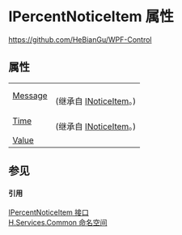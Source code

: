 # IPercentNoticeItem 属性
https://github.com/HeBianGu/WPF-Control



## 属性
<table>
<tr>
<td><a href="d24a14ac-df0f-d794-e3c7-b0813626c4a6">Message</a></td>
<td><br />(继承自 <a href="8ea49271-30cb-286d-b418-6c53fda1afe7">INoticeItem</a>。)</td></tr>
<tr>
<td><a href="27165bbe-ce76-bf9b-f792-687c9ff37074">Time</a></td>
<td><br />(继承自 <a href="8ea49271-30cb-286d-b418-6c53fda1afe7">INoticeItem</a>。)</td></tr>
<tr>
<td><a href="28499aca-8452-b59f-b90b-3b379a358598">Value</a></td>
<td> </td></tr>
</table>

## 参见


#### 引用
<a href="869d26ae-dc4e-9540-c714-92abd1167264">IPercentNoticeItem 接口</a>  
<a href="b9cdd84f-6623-a51a-f53b-465103ced202">H.Services.Common 命名空间</a>  
